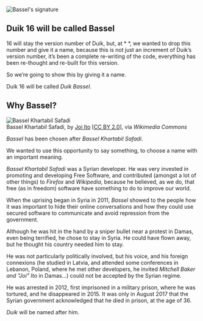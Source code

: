 ![Bassel's signature](https://upload.wikimedia.org/wikipedia/commons/thumb/7/7a/Signed-by-Bassel.svg/320px-Signed-by-Bassel.svg.png)

## Duik 16 will be called Bassel

16 will stay the version number of Duik, but, at * *, we wanted to drop this number and give it a name, because this is not just an increment of Duik’s version number, it’s been a complete re-writing of the code, everything has been re-thought and re-built for this version.

So we’re going to show this by giving it a name.

Duik 16 will be called *Duik Bassel*.

## Why Bassel?

![*Bassel Khartabil Safadi*](https://upload.wikimedia.org/wikipedia/commons/thumb/8/89/Bassel_Khartabil_%28Safadi%29.jpg/387px-Bassel_Khartabil_%28Safadi%29.jpg)  
Bassel Khartabil Safadi, by [Joi Ito](https://www.flickr.com/photos/joi/4670781482) [[CC BY 2.0](https://creativecommons.org/licenses/by/2.0)], via *Wikimedia Commons*

*Bassel* has been chosen after *Bassel Khartabil Safadi*.

We wanted to use this opportunity to say something, to choose a name with an important meaning.

*Bassel Khartabil Safadi* was a Syrian developer. He was very invested in promoting and developing Free Software, and contributed (amongst a lot of other things) to *Firefox* and *Wikipedia*, because he believed, as we do, that free (as in freedom) software have something to do to improve our world.

When the uprising began in Syria in 2011, *Bassel* showed to the people how it was important to hide their online conversations and how they could use secured software to communicate and avoid repression from the government.

Although he was hit in the hand by a sniper bullet near a protest in Damas, even being terrified, he chose to stay in Syria. He could have flown away, but he thought his country needed him to stay.

He was not particularly politically involved, but his voice, and his foreign connexions (he studied in Latvia, and attended some conferences in Lebanon, Poland, where he met other developers, he invited *Mitchell Baker and "Joi" Ito* in Damas…) could not be accepted by the Syrian regime.

He was arrested in 2012, first imprisoned in a military prison, where he was tortured, and he disappeared in 2015. It was only in August 2017 that the Syrian government acknowledged that he died in prison, at the age of 36.

*Duik* will be named after him.
